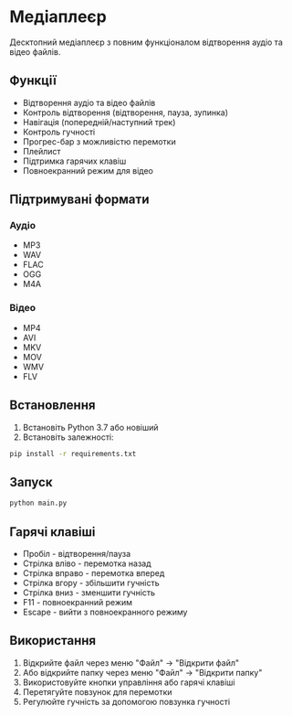 # Медіаплеєр

Десктопний медіаплеєр з повним функціоналом відтворення аудіо та відео файлів.

## Функції

- Відтворення аудіо та відео файлів
- Контроль відтворення (відтворення, пауза, зупинка)
- Навігація (попередній/наступний трек)
- Контроль гучності
- Прогрес-бар з можливістю перемотки
- Плейлист
- Підтримка гарячих клавіш
- Повноекранний режим для відео

## Підтримувані формати

### Аудіо
- MP3
- WAV
- FLAC
- OGG
- M4A

### Відео
- MP4
- AVI
- MKV
- MOV
- WMV
- FLV

## Встановлення

1. Встановіть Python 3.7 або новіший
2. Встановіть залежності:
```bash
pip install -r requirements.txt
```

## Запуск

```bash
python main.py
```

## Гарячі клавіші

- Пробіл - відтворення/пауза
- Стрілка вліво - перемотка назад
- Стрілка вправо - перемотка вперед
- Стрілка вгору - збільшити гучність
- Стрілка вниз - зменшити гучність
- F11 - повноекранний режим
- Escape - вийти з повноекранного режиму

## Використання

1. Відкрийте файл через меню "Файл" → "Відкрити файл"
2. Або відкрийте папку через меню "Файл" → "Відкрити папку"
3. Використовуйте кнопки управління або гарячі клавіші
4. Перетягуйте повзунок для перемотки
5. Регулюйте гучність за допомогою повзунка гучності
